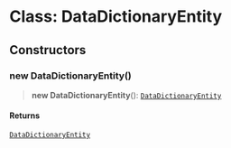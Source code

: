 # Class: DataDictionaryEntity

## Constructors

### new DataDictionaryEntity()

> **new DataDictionaryEntity**(): [`DataDictionaryEntity`](DataDictionaryEntity.md)

#### Returns

[`DataDictionaryEntity`](DataDictionaryEntity.md)

